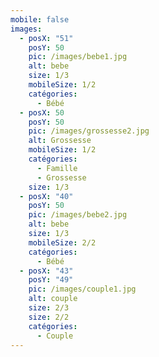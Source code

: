 ```yaml
---
mobile: false
images:
  - posX: "51"
    posY: 50
    pic: /images/bebe1.jpg
    alt: bebe
    size: 1/3
    mobileSize: 1/2
    catégories:
      - Bébé
  - posX: 50
    posY: 50
    pic: /images/grossesse2.jpg
    alt: Grossesse
    mobileSize: 1/2
    catégories:
      - Famille
      - Grossesse
    size: 1/3
  - posX: "40"
    posY: 50
    pic: /images/bebe2.jpg
    alt: bebe
    size: 1/3
    mobileSize: 2/2
    catégories:
      - Bébé
  - posX: "43"
    posY: "49"
    pic: /images/couple1.jpg
    alt: couple
    size: 2/3
    size: 2/2
    catégories:
      - Couple
---
```

